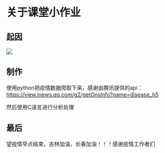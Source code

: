 # 关于课堂小作业

## 起因

![](C:\Users\tano-\AppData\Roaming\marktext\images\2022-03-28-14-38-21-image.png)

## 制作

使用python把疫情数据爬取下来，感谢由腾讯提供的api：https://view.inews.qq.com/g2/getOnsInfo?name=disease_h5

然后使用C语言进行分析处理

## 最后

望疫情早点结束，吉林加油，长春加油！！！感谢疫情工作者们